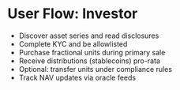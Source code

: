# User Flow: Investor

- Discover asset series and read disclosures
- Complete KYC and be allowlisted
- Purchase fractional units during primary sale
- Receive distributions (stablecoins) pro-rata
- Optional: transfer units under compliance rules
- Track NAV updates via oracle feeds